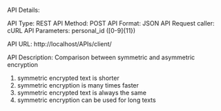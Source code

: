API Details:

API Type: REST
API Method: POST
API Format: JSON
API Request caller: cURL
API Parameters: personal_id ([0-9]{11})

API URL:
http://localhost/APIs/client/


API Description:
Comparison between symmetric and asymmetric encryption

1. symmetric encrypted text is shorter
2. symmetric encryption is many times faster
3. symmetric encrypted text is always the same
4. symmetric encryption can be used for long texts
